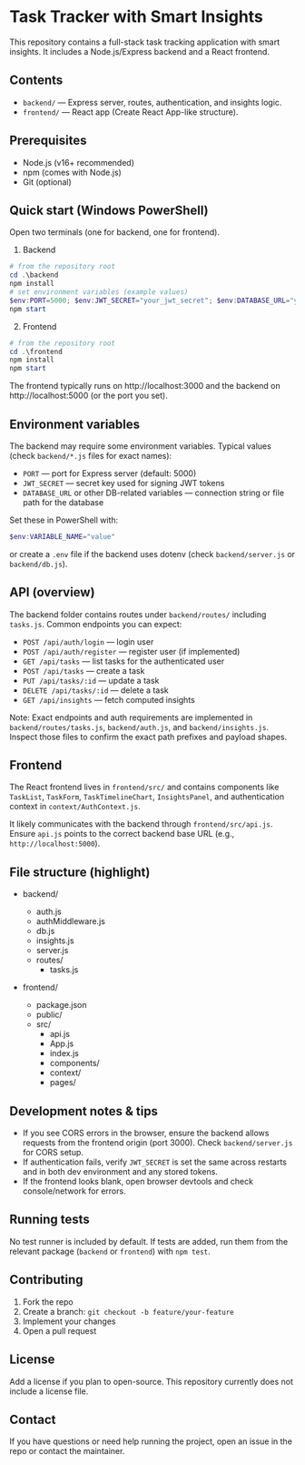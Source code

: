 # Task Tracker with Smart Insights

This repository contains a full-stack task tracking application with smart insights. It includes a Node.js/Express backend and a React frontend.

## Contents

- `backend/` — Express server, routes, authentication, and insights logic.
- `frontend/` — React app (Create React App-like structure).

## Prerequisites

- Node.js (v16+ recommended)
- npm (comes with Node.js)
- Git (optional)

## Quick start (Windows PowerShell)

Open two terminals (one for backend, one for frontend).

1) Backend

```powershell
# from the repository root
cd .\backend
npm install
# set environment variables (example values)
$env:PORT=5000; $env:JWT_SECRET="your_jwt_secret"; $env:DATABASE_URL="your_database_connection_string"
npm start
```

2) Frontend

```powershell
# from the repository root
cd .\frontend
npm install
npm start
```

The frontend typically runs on http://localhost:3000 and the backend on http://localhost:5000 (or the port you set).

## Environment variables

The backend may require some environment variables. Typical values (check `backend/*.js` files for exact names):

- `PORT` — port for Express server (default: 5000)
- `JWT_SECRET` — secret key used for signing JWT tokens
- `DATABASE_URL` or other DB-related variables — connection string or file path for the database

Set these in PowerShell with:

```powershell
$env:VARIABLE_NAME="value"
```

or create a `.env` file if the backend uses dotenv (check `backend/server.js` or `backend/db.js`).

## API (overview)

The backend folder contains routes under `backend/routes/` including `tasks.js`. Common endpoints you can expect:

- `POST /api/auth/login` — login user
- `POST /api/auth/register` — register user (if implemented)
- `GET /api/tasks` — list tasks for the authenticated user
- `POST /api/tasks` — create a task
- `PUT /api/tasks/:id` — update a task
- `DELETE /api/tasks/:id` — delete a task
- `GET /api/insights` — fetch computed insights

Note: Exact endpoints and auth requirements are implemented in `backend/routes/tasks.js`, `backend/auth.js`, and `backend/insights.js`. Inspect those files to confirm the exact path prefixes and payload shapes.

## Frontend

The React frontend lives in `frontend/src/` and contains components like `TaskList`, `TaskForm`, `TaskTimelineChart`, `InsightsPanel`, and authentication context in `context/AuthContext.js`.

It likely communicates with the backend through `frontend/src/api.js`. Ensure `api.js` points to the correct backend base URL (e.g., `http://localhost:5000`).

## File structure (highlight)

- backend/
  - auth.js
  - authMiddleware.js
  - db.js
  - insights.js
  - server.js
  - routes/
    - tasks.js

- frontend/
  - package.json
  - public/
  - src/
    - api.js
    - App.js
    - index.js
    - components/
    - context/
    - pages/

## Development notes & tips

- If you see CORS errors in the browser, ensure the backend allows requests from the frontend origin (port 3000). Check `backend/server.js` for CORS setup.
- If authentication fails, verify `JWT_SECRET` is set the same across restarts and in both dev environment and any stored tokens.
- If the frontend looks blank, open browser devtools and check console/network for errors.

## Running tests

No test runner is included by default. If tests are added, run them from the relevant package (`backend` or `frontend`) with `npm test`.

## Contributing

1. Fork the repo
2. Create a branch: `git checkout -b feature/your-feature`
3. Implement your changes
4. Open a pull request

## License

Add a license if you plan to open-source. This repository currently does not include a license file.

## Contact

If you have questions or need help running the project, open an issue in the repo or contact the maintainer.
